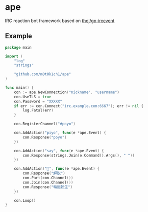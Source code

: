 # ape

IRC reaction bot framework based on [thoj/go-ircevent](https://github.com/thoj/go-ircevent)

## Example

``` go
package main

import (
	"log"
	"strings"

	"github.com/m0t0k1ch1/ape"
)

func main() {
	con := ape.NewConnection("nickname", "username")
	con.UseTLS = true
	con.Password = "XXXXX"
	if err := con.Connect("irc.example.com:6667"); err != nil {
		log.Fatal(err)
	}

	con.RegisterChannel("#poyo")

	con.AddAction("piyo", func(e *ape.Event) {
		con.Response("poyo")
	})

	con.AddAction("say", func(e *ape.Event) {
		con.Response(strings.Join(e.Command().Args(), " "))
	})

	con.AddAction("🙏", func(e *ape.Event) {
		con.Response("解脱")
		con.Part(con.Channel())
		con.Join(con.Channel())
		con.Response("輪廻転生")
	})

	con.Loop()
}
```
